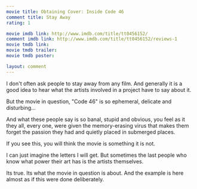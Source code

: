 ```yaml
---
movie title: Obtaining Cover: Inside Code 46
comment title: Stay Away
rating: 1

movie imdb link: http://www.imdb.com/title/tt0456152/
comment imdb link: http://www.imdb.com/title/tt0456152/reviews-1
movie tmdb link: 
movie tmdb trailer: 
movie tmdb poster: 

layout: comment
---
```


I don't often ask people to stay away from any film. And generally it is a good idea to hear what the artists involved in a project have to say about it.

But the movie in question, "Code 46" is so ephemeral, delicate and disturbing...

And what these people say is so banal, stupid and obvious, you feel as it they all, every one, were given the memory-erasing virus that makes them forget the passion they had and quietly placed in submerged places.

If you see this, you will think the movie is something it is not.

I can just imagine the letters I will get. But sometimes the last people who know what power their art has is the artists themselves. 

Its true. Its what the movie in question is about. And the example is here almost as if this were done deliberately.
